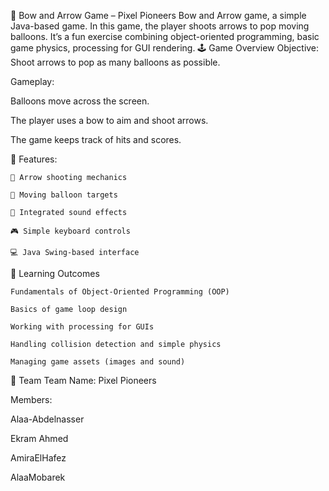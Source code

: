 🎯 Bow and Arrow Game – Pixel Pioneers
Bow and Arrow game, a simple Java-based game. In this game, the player shoots arrows to pop moving balloons. It’s a fun exercise combining object-oriented programming, basic game physics, processing for GUI rendering.
🕹️ Game Overview
Objective: Shoot arrows to pop as many balloons as possible.

Gameplay:

Balloons move across the screen.

The player uses a bow to aim and shoot arrows.

The game keeps track of hits and scores.  

🎨 Features:

    🎯 Arrow shooting mechanics
    
    🎈 Moving balloon targets
    
    🎵 Integrated sound effects
    
    🎮 Simple keyboard controls
    
    💻 Java Swing-based interface

🧠 Learning Outcomes

    Fundamentals of Object-Oriented Programming (OOP)
    
    Basics of game loop design
    
    Working with processing for GUIs
    
    Handling collision detection and simple physics
    
    Managing game assets (images and sound)
🤝 Team
Team Name: Pixel Pioneers

Members:

Alaa-Abdelnasser

Ekram Ahmed

AmiraElHafez

AlaaMobarek



